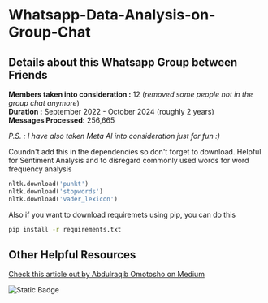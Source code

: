 # Whatsapp-Data-Analysis-on-Group-Chat

## Details about this Whatsapp Group between Friends

**Members taken into consideration :** 12 (_removed some people not in the group chat anymore_)<br>
**Duration :** September 2022 - October 2024 (roughly 2 years) <br>
**Messages Processed:** 256,665

_P.S. : I have also taken Meta AI into consideration just for fun :)_

Coundn't add this in the dependencies so don't forget to download. Helpful for Sentiment Analysis and to disregard commonly used words for word frequency analysis

```python
nltk.download('punkt')
nltk.download('stopwords')
nltk.download('vader_lexicon')
```
Also if you want to download requiremets using pip, you can do this 

```bash
pip install -r requirements.txt
```
## Other Helpful Resources

[Check this article out by Abdulraqib Omotosho on Medium](https://medium.com/@abdulraqibshakir03/whatsapp-chats-analysis-with-python-fe7a220f0796)

![Static Badge](https://img.shields.io/badge/:badgeContent)

